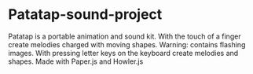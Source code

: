 # Patatap-sound-project
Patatap is a portable animation and sound kit. With the touch of a finger create melodies charged with moving shapes. Warning: contains flashing images.
With pressing letter keys on the keyboard create melodies and shapes. Made with Paper.js and Howler.js
